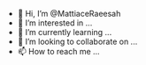 - 👋 Hi, I’m @MattiaceRaeesah
- 👀 I’m interested in ...
- 🌱 I’m currently learning ...
- 💞️ I’m looking to collaborate on ...
- 📫 How to reach me ...

<!---
MattiaceRaeesah/MattiaceRaeesah is a ✨ special ✨ repository because its `README.md` (this file) appears on your GitHub profile.
You can click the Preview link to take a look at your changes.
--->
